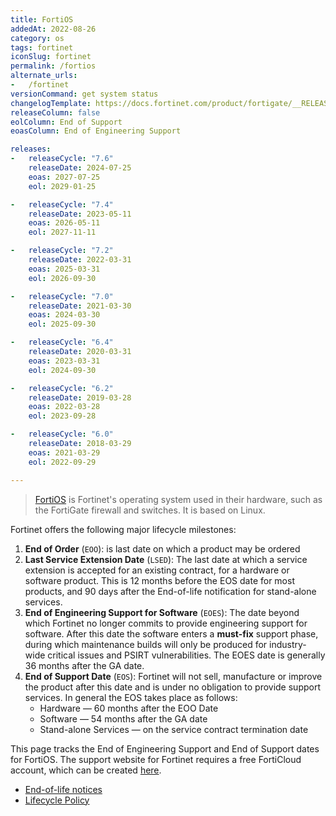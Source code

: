 ```yaml
---
title: FortiOS
addedAt: 2022-08-26
category: os
tags: fortinet
iconSlug: fortinet
permalink: /fortios
alternate_urls:
-   /fortinet
versionCommand: get system status
changelogTemplate: https://docs.fortinet.com/product/fortigate/__RELEASE_CYCLE__
releaseColumn: false
eolColumn: End of Support
eoasColumn: End of Engineering Support

releases:
-   releaseCycle: "7.6"
    releaseDate: 2024-07-25
    eoas: 2027-07-25
    eol: 2029-01-25

-   releaseCycle: "7.4"
    releaseDate: 2023-05-11
    eoas: 2026-05-11
    eol: 2027-11-11

-   releaseCycle: "7.2"
    releaseDate: 2022-03-31
    eoas: 2025-03-31
    eol: 2026-09-30

-   releaseCycle: "7.0"
    releaseDate: 2021-03-30
    eoas: 2024-03-30
    eol: 2025-09-30

-   releaseCycle: "6.4"
    releaseDate: 2020-03-31
    eoas: 2023-03-31
    eol: 2024-09-30

-   releaseCycle: "6.2"
    releaseDate: 2019-03-28
    eoas: 2022-03-28
    eol: 2023-09-28

-   releaseCycle: "6.0"
    releaseDate: 2018-03-29
    eoas: 2021-03-29
    eol: 2022-09-29

---
```


> [FortiOS][fortios] is Fortinet's operating system used in their hardware, such as the FortiGate
> firewall and switches. It is based on Linux.

Fortinet offers the following major lifecycle milestones:

1. **End of Order** (`EOO`): is last date on which a product may be ordered
2. **Last Service Extension Date** (`LSED`): The last date at which a service extension is accepted
   for an existing contract, for a hardware or software product. This is 12 months before the EOS
   date for most products, and 90 days after the End-of-life notification for stand-alone services.
3. **End of Engineering Support for Software** (`EOES`): The date beyond which Fortinet no longer
   commits to provide engineering support for software. After this date the software enters a
   **must-fix** support phase, during which maintenance builds will only be produced for
   industry-wide critical issues and PSIRT vulnerabilities. The EOES date is generally 36 months
   after the GA date.
4. **End of Support Date** (`EOS`): Fortinet will not sell, manufacture or improve the product
   after this date and is under no obligation to provide support services. In general the EOS takes
   place as follows:
   - Hardware — 60 months after the EOO Date
   - Software — 54 months after the GA date
   - Stand-alone Services — on the service contract termination date

This page tracks the End of Engineering Support and End of Support dates for FortiOS. The support
website for Fortinet requires a free FortiCloud account, which can be created [here][signup].

- [End-of-life notices](https://support.fortinet.com/Information/ProductLifeCycle.aspx)
- [Lifecycle Policy](https://support.fortinet.com/Download/Fortinet_Life_Cycle_Policy.pdf)

[fortios]: https://www.fortinet.com/products/fortigate/fortios
[signup]: https://support.fortinet.com/cred/#/sign-up
